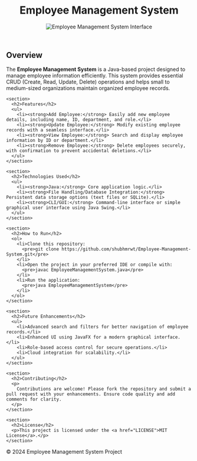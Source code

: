 <!DOCTYPE html>
<html lang="en">
<head>
  <meta charset="UTF-8">
  <meta name="viewport" content="width=device-width, initial-scale=1.0">
  <title>Employee Management System</title>
  <link rel="stylesheet" href="styles.css">
</head>
<body>
  <header>
    <h1>Employee Management System</h1>
    <img src="An_illustrative_image_of_an_Employee_Management_Sy.png" alt="Employee Management System Interface">
  </header>

  <main>
    <section>
      <h2>Overview</h2>
      <p>
        The <strong>Employee Management System</strong> is a Java-based project designed to manage employee information efficiently. This system provides essential CRUD (Create, Read, Update, Delete) operations and helps small to medium-sized organizations maintain organized employee records.
      </p>
    </section>

    <section>
      <h2>Features</h2>
      <ul>
        <li><strong>Add Employee:</strong> Easily add new employee details, including name, ID, department, and role.</li>
        <li><strong>Update Employee:</strong> Modify existing employee records with a seamless interface.</li>
        <li><strong>View Employee:</strong> Search and display employee information by ID or department.</li>
        <li><strong>Remove Employee:</strong> Delete employees securely, with confirmation to prevent accidental deletions.</li>
      </ul>
    </section>

    <section>
      <h2>Technologies Used</h2>
      <ul>
        <li><strong>Java:</strong> Core application logic.</li>
        <li><strong>File Handling/Database Integration:</strong> Persistent data storage options (text files or SQLite).</li>
        <li><strong>CLI/GUI:</strong> Command-line interface or simple graphical user interface using Java Swing.</li>
      </ul>
    </section>

    <section>
      <h2>How to Run</h2>
      <ol>
        <li>Clone this repository:
          <pre>git clone https://github.com/shubhmrwt/Employee-Management-System.git</pre>
        </li>
        <li>Open the project in your preferred IDE or compile with:
          <pre>javac EmployeeManagementSystem.java</pre>
        </li>
        <li>Run the application:
          <pre>java EmployeeManagementSystem</pre>
        </li>
      </ol>
    </section>

    <section>
      <h2>Future Enhancements</h2>
      <ul>
        <li>Advanced search and filters for better navigation of employee records.</li>
        <li>Enhanced UI using JavaFX for a modern graphical interface.</li>
        <li>Role-based access control for secure operations.</li>
        <li>Cloud integration for scalability.</li>
      </ul>
    </section>

    <section>
      <h2>Contributing</h2>
      <p>
        Contributions are welcome! Please fork the repository and submit a pull request with your enhancements. Ensure code quality and add comments for clarity.
      </p>
    </section>

    <section>
      <h2>License</h2>
      <p>This project is licensed under the <a href="LICENSE">MIT License</a>.</p>
    </section>
  </main>

  <footer>
    <p>© 2024 Employee Management System Project</p>
  </footer>
</body>
</html>

